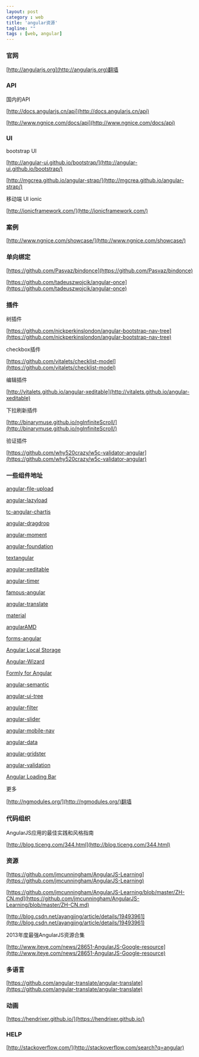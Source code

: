 ```yaml
---
layout: post
category : web
title: 'angular资源'
tagline: ""
tags : [web, angular]
---
```


### 官网

[http://angularjs.org](http://angularjs.org)翻墙

### API

国内的API

[http://docs.angularjs.cn/api](http://docs.angularjs.cn/api)

[http://www.ngnice.com/docs/api](http://www.ngnice.com/docs/api)

### UI

bootstrap UI

[http://angular-ui.github.io/bootstrap/](http://angular-ui.github.io/bootstrap/)

[http://mgcrea.github.io/angular-strap/](http://mgcrea.github.io/angular-strap/)

<!--break-->

移动端 UI ionic

[http://ionicframework.com/](http://ionicframework.com/)

### 案例

[http://www.ngnice.com/showcase/](http://www.ngnice.com/showcase/)

### 单向绑定

[https://github.com/Pasvaz/bindonce](https://github.com/Pasvaz/bindonce)

[https://github.com/tadeuszwojcik/angular-once](https://github.com/tadeuszwojcik/angular-once)

### 插件

树插件

[https://github.com/nickperkinslondon/angular-bootstrap-nav-tree](https://github.com/nickperkinslondon/angular-bootstrap-nav-tree)

checkbox插件

[https://github.com/vitalets/checklist-model](https://github.com/vitalets/checklist-model)

编辑插件

[http://vitalets.github.io/angular-xeditable](http://vitalets.github.io/angular-xeditable)

下拉刷新插件

[http://binarymuse.github.io/ngInfiniteScroll/](http://binarymuse.github.io/ngInfiniteScroll/)

验证插件

[https://github.com/why520crazy/w5c-validator-angular](https://github.com/why520crazy/w5c-validator-angular)

### 一些组件地址

[angular-file-upload](https://github.com/danialfarid/angular-file-upload)

[angular-lazyload](https://github.com/ckken/angular-lazyload)

[tc-angular-chartjs](https://github.com/carlcraig/tc-angular-chartjs)

[angular-dragdrop](http://codef0rmer.github.io/angular-dragdrop/#/)

[angular-moment](https://github.com/urish/angular-moment)

[angular-foundation](http://pineconellc.github.io/angular-foundation/)

[textangular](http://textangular.com/)

[angular-xeditable](http://vitalets.github.io/angular-xeditable/)

[angular-timer](https://github.com/siddii/angular-timer)

[famous-angular](https://github.com/Famous/famous-angular)

[angular-translate](http://angular-translate.github.io/)

[material](https://material.angularjs.org/#/)

[angularAMD](http://marcoslin.github.io/angularAMD/#/home)

[forms-angular](http://www.forms-angular.org/#/)

[Angular Local Storage](http://gregpike.net/demos/angular-local-storage/demo/demo.html)

[Angular-Wizard](http://mgonto.github.io/angular-wizard/)

[Formly for Angular](http://formly-js.github.io/angular-formly/#!/)

[angular-semantic](http://caitp.github.io/angular-semantic/docs)

[angular-ui-tree](http://jimliu.github.io/angular-ui-tree/)

[angular-filter](https://github.com/a8m/angular-filter)

[angular-slider](http://prajwalkman.github.io/angular-slider/)

[angular-mobile-nav](http://ajoslin.github.io/angular-mobile-nav/#/)

[angular-data](http://angular-data.pseudobry.com/)

[angular-gridster](http://manifestwebdesign.github.io/angular-gridster/)

[angular-validation](https://github.com/huei90/angular-validation)

[Angular Loading Bar](https://chieffancypants.github.io/angular-loading-bar/)


更多

[http://ngmodules.org/](http://ngmodules.org/)翻墙

### 代码组织 

AngularJS应用的最佳实践和风格指南

[http://blog.ticeng.com/344.html](http://blog.ticeng.com/344.html)

### 资源

[https://github.com/jmcunningham/AngularJS-Learning](https://github.com/jmcunningham/AngularJS-Learning)

[https://github.com/jmcunningham/AngularJS-Learning/blob/master/ZH-CN.md](https://github.com/jmcunningham/AngularJS-Learning/blob/master/ZH-CN.md)

[http://blog.csdn.net/ayangjing/article/details/19493961](http://blog.csdn.net/ayangjing/article/details/19493961)

2013年度最强AngularJS资源合集

[http://www.iteye.com/news/28651-AngularJS-Google-resource](http://www.iteye.com/news/28651-AngularJS-Google-resource)

### 多语言

[https://github.com/angular-translate/angular-translate](https://github.com/angular-translate/angular-translate)

### 动画

[https://hendrixer.github.io/](https://hendrixer.github.io/)

### HELP

[http://stackoverflow.com/](http://stackoverflow.com/search?q=angular)




